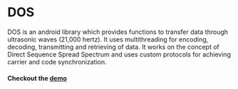 # DOS
DOS is an android library which provides functions to transfer data through ultrasonic waves (21,000 hertz). It uses multithreading for encoding, decoding, transmitting and retrieving of data. It works on the concept of Direct Sequence Spread Spectrum and uses custom protocols for achieving carrier and code synchronization.

#### Checkout the [demo](https://youtu.be/4CAEjzzCoiE)
